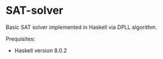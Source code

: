 # SAT-solver
Basic SAT solver implemented in Haskell via DPLL algorithm.

Prequisites:

* Haskell version 8.0.2
